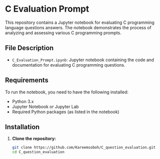 # C Evaluation Prompt

This repository contains a Jupyter notebook for evaluating C programming language questions answers. The notebook demonstrates the process of analyzing and assessing various C programming prompts.

## File Description

- `C_Evaluation_Prompt.ipynb`: Jupyter notebook containing the code and documentation for evaluating C programming questions.

## Requirements

To run the notebook, you need to have the following installed:

- Python 3.x
- Jupyter Notebook or Jupyter Lab
- Required Python packages (as listed in the notebook)

## Installation

1. **Clone the repository:**

   ```sh
   git clone https://github.com/Kareemsoboh/C_question_evaluation.git
   cd C_question_evaluation
